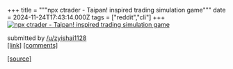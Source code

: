 +++
title = """npx ctrader - Taipan! inspired trading simulation game"""
date = 2024-11-24T17:43:14.000Z
tags = ["reddit","cli"]
+++
[![npx ctrader - Taipan! inspired trading simulation game](https://preview.redd.it/mi2t9pzbzv2e1.png?width=640&crop=smart&auto=webp&s=7964229a6908d00ba5500254d5db0e5b2a4a0c93 "npx ctrader - Taipan! inspired trading simulation game")](https://www.reddit.com/r/commandline/comments/1gywpzz/npx_ctrader_taipan_inspired_trading_simulation/)

submitted by [/u/zyishai1128](https://www.reddit.com/user/zyishai1128)  
[\[link\]](https://i.redd.it/mi2t9pzbzv2e1.png) [\[comments\]](https://www.reddit.com/r/commandline/comments/1gywpzz/npx_ctrader_taipan_inspired_trading_simulation/)

[[source]](https://www.reddit.com/r/commandline/comments/1gywpzz/npx_ctrader_taipan_inspired_trading_simulation/)
